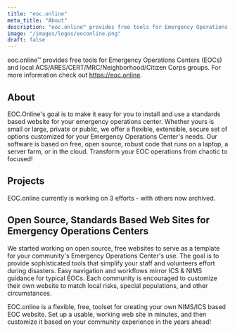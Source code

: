 ```yaml
---
title: "eoc.online"
meta_title: "About"
description: "eoc.online™ provides free tools for Emergency Operations Centers (EOCs) and local ACS/ARES/CERT/MRC/Neighborhood/Citizen Corps groups. For more information check out https://eoc.online."
image: "/images/logos/eoconline.png"
draft: false
---
```


eoc.online™ provides free tools for Emergency Operations Centers (EOCs) and local ACS/ARES/CERT/MRC/Neighborhood/Citizen Corps groups. For more information check out https://eoc.online.

## About

EOC.Online's goal is to make it easy for you to install and use a standards based website for your emergency operations center. Whether yours is small or large, private or public, we offer a flexible, extensible, secure set of options customized for your Emergency Operations Center's needs. Our software is based on free, open source, robust code that runs on a laptop, a server farm, or in the cloud. Transform your EOC operations from chaotic to focused!

## Projects

EOC.online currently is working on 3 efforts - with others now archived.

## Open Source, Standards Based Web Sites for Emergency Operations Centers

We started working on open source, free websites to serve as a template for your community's Emergency Operations Center's use. The goal is to provide sophisticated tools that simplify your staff and volunteers effort during disasters. Easy navigation and workflows mirror ICS & NIMS guidance for typical EOCs. Each community is encouraged to customize their own website to match local risks, special populations, and other circumstances.

EOC.online is a flexible, free, toolset for creating your own NIMS/ICS based EOC website. Set up a usable, working web site in minutes, and then customize it based on your community experience in the years ahead!
